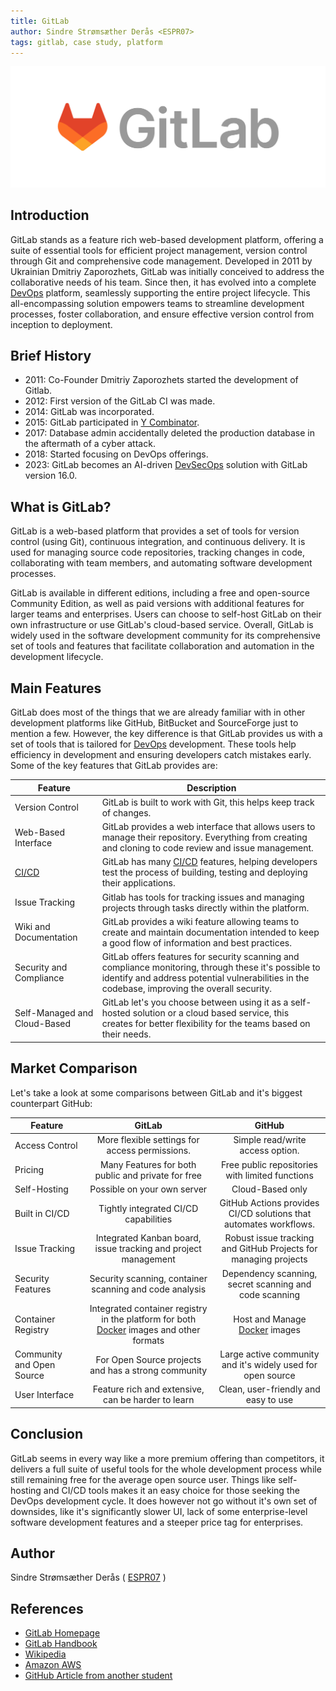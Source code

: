 ```yaml
---
title: GitLab
author: Sindre Strømsæther Derås <ESPR07>
tags: gitlab, case study, platform
---
```


![Gitlab Logo](/src/assets/gitlab/gitlab-logo-200.svg)

## Introduction

GitLab stands as a feature rich web-based development platform, offering a suite of essential tools for efficient project management, version control through Git and comprehensive code management. Developed in 2011 by Ukrainian Dmitriy Zaporozhets, GitLab was initially conceived to address the collaborative needs of his team. Since then, it has evolved into a complete [DevOps](https://about.gitlab.com/topics/devops/) platform, seamlessly supporting the entire project lifecycle. This all-encompassing solution empowers teams to streamline development processes, foster collaboration, and ensure effective version control from inception to deployment. 

## Brief History

- 2011: Co-Founder Dmitriy Zaporozhets started the development of Gitlab.
- 2012: First version of the GitLab CI was made.
- 2014: GitLab was incorporated.
- 2015: GitLab participated in [Y Combinator](https://about.gitlab.com/blog/2015/03/04/gitlab-is-part-of-the-y-combinator-family/).
- 2017: Database admin accidentally deleted the production database in the aftermath of a cyber attack.
- 2018: Started focusing on DevOps offerings.
- 2023: GitLab becomes an AI-driven [DevSecOps](https://aws.amazon.com/what-is/devsecops/) solution with GitLab version 16.0.

## What is GitLab?
GitLab is a web-based platform that provides a set of tools for version control (using Git), continuous integration, and continuous delivery. It is used for managing source code repositories, tracking changes in code, collaborating with team members, and automating software development processes.

GitLab is available in different editions, including a free and open-source Community Edition, as well as paid versions with additional features for larger teams and enterprises. Users can choose to self-host GitLab on their own infrastructure or use GitLab's cloud-based service. Overall, GitLab is widely used in the software development community for its comprehensive set of tools and features that facilitate collaboration and automation in the development lifecycle.

## Main Features

GitLab does most of the things that we are already familiar with in other development platforms like GitHub, BitBucket and SourceForge just to mention a few. However, the key difference is that GitLab provides us with a set of tools that is tailored for [DevOps](https://about.gitlab.com/topics/devops/) development. These tools help efficiency in development and ensuring developers catch mistakes early. Some of the key features that GitLab provides are:


| Feature | Description |
| --- | --- |
| Version Control | GitLab is built to work with Git, this helps keep track of changes. |
| Web-Based Interface | GitLab provides a web interface that allows users to manage their repository. Everything from creating and cloning to code review and issue management. |
| [CI/CD](https://about.gitlab.com/topics/ci-cd/) | GitLab has many [CI/CD](https://about.gitlab.com/topics/ci-cd/) features, helping developers test the process of building, testing and deploying their applications. |
| Issue Tracking | Gitlab has tools for tracking issues and managing projects through tasks directly within the platform. |
| Wiki and Documentation | GitLab provides a wiki feature allowing teams to create and maintain documentation intended to keep a good flow of information and best practices. |
| Security and Compliance | GitLab offers features for security scanning and compliance monitoring, through these it's possible to identify and address potential vulnerabilities in the codebase, improving the overall security. |
| Self-Managed and Cloud-Based | GitLab let's you choose between using it as a self-hosted solution or a cloud based service, this creates for better flexibility for the teams based on their needs. |

## Market Comparison

Let's take a look at some comparisons between GitLab and it's biggest counterpart GitHub:

| Feature | GitLab | GitHub |
|   ---     |  :---: |  :---: |
| Access Control | More flexible settings for access permissions. | Simple read/write access option. |
| Pricing | Many Features for both public and private for free | Free public repositories with limited functions |
| Self-Hosting | Possible on your own server | Cloud-Based only |
| Built in CI/CD | Tightly integrated CI/CD capabilities | GitHub Actions provides CI/CD solutions that automates workflows. |
| Issue Tracking | Integrated Kanban board, issue tracking and project management | Robust issue tracking and GitHub Projects for managing projects | 
| Security Features | Security scanning, container scanning and code analysis | Dependency scanning, secret scanning and code scanning |
| Container Registry | Integrated container registry in the platform for both [Docker](https://aws.amazon.com/docker/) images and other formats | Host and Manage [Docker](https://aws.amazon.com/docker/) images |
| Community and Open Source | For Open Source projects and has a strong community | Large active community and it's widely used for open source |
| User Interface | Feature rich and extensive, can be harder to learn | Clean, user-friendly and easy to use 

## Conclusion

GitLab seems in every way like a more premium offering than competitors, it delivers a full suite of useful tools for the whole development process while still remaining free for the average open source user. Things like self-hosting and CI/CD tools makes it an easy choice for those seeking the DevOps development cycle. It does however not go without it's own set of downsides, like it's significantly slower UI, lack of some enterprise-level software development features and a steeper price tag for enterprises.

## Author
Sindre Strømsæther Derås ( [ESPR07](https://github.com/ESPR07) )

## References

- [GitLab Homepage](https://gitlab.com)
- [GitLab Handbook](https://handbook.gitlab.com/)
- [Wikipedia](https://en.wikipedia.org/wiki/GitLab)
- [Amazon AWS](https://aws.amazon.com/?nc2=h_lg)
- [GitHub Article from another student](/github/github-case-study)